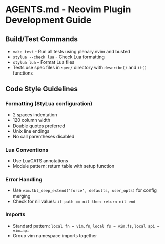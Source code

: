 # AGENTS.md - Neovim Plugin Development Guide

## Build/Test Commands
- `make test` - Run all tests using plenary.nvim and busted
- `stylua --check lua` - Check Lua formatting
- `stylua lua` - Format Lua files
- Tests use spec files in `spec/` directory with `describe()` and `it()` functions

## Code Style Guidelines

### Formatting (StyLua configuration)
- 2 spaces indentation
- 120 column width
- Double quotes preferred
- Unix line endings
- No call parentheses disabled

### Lua Conventions
- Use LuaCATS annotations
- Module pattern: return table with setup function

### Error Handling
- Use `vim.tbl_deep_extend('force', defaults, user_opts)` for config merging
- Check for nil values: `if path == nil then return nil end`

### Imports
- Standard pattern: `local fn = vim.fn`, `local fs = vim.fs`, `local api = vim.api`
- Group vim namespace imports together
